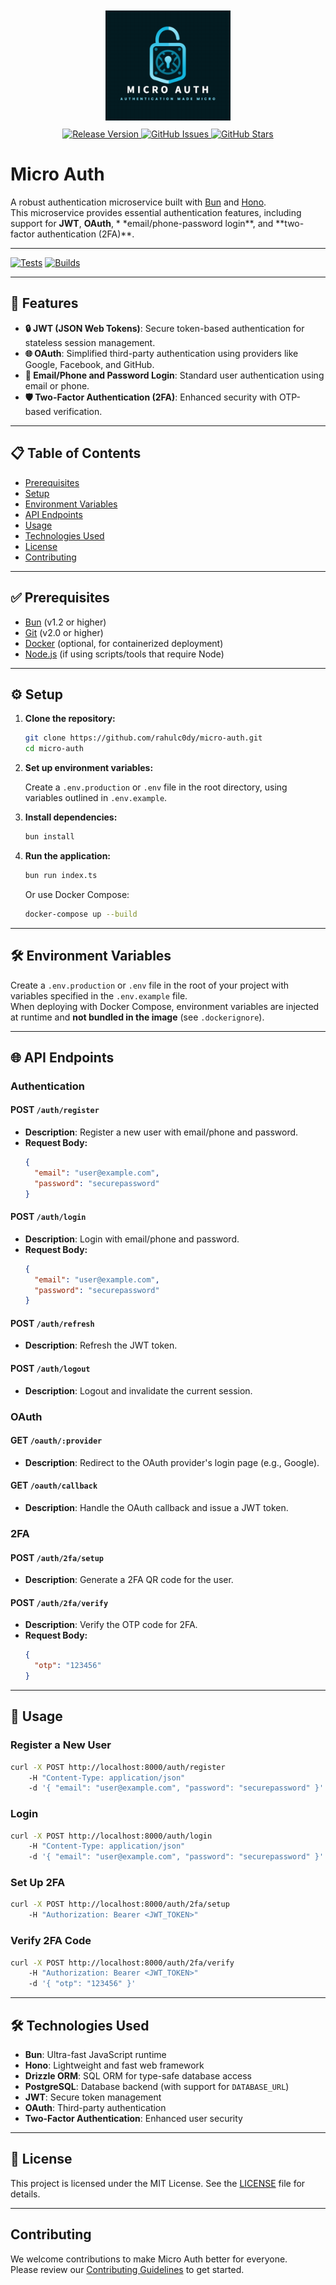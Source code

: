 <div align="center">
  <img src="media/logo.png" alt="Authentication Microservice Logo" style="padding:10px" width="200">
  <br>
  <a href="https://github.com/rahulc0dy/micro-auth/releases">
    <img src="https://img.shields.io/badge/1.0.0-teal?label=version" alt="Release Version">
  </a>
  <a href="https://github.com/rahulc0dy/micro-auth/issues">
    <img src="https://img.shields.io/github/issues/rahulc0dy/micro-auth" alt="GitHub Issues">
  </a>
  <a href="https://github.com/rahulc0dy/micro-auth">
    <img src="https://img.shields.io/github/stars/rahulc0dy/micro-auth" alt="GitHub Stars">
  </a>
</div>

# Micro Auth

A robust authentication microservice built with [Bun](https://bun.sh/) and [Hono](https://hono.dev/).  
This microservice provides essential authentication features, including support for **JWT**, **OAuth**, \*
\*email/phone-password login**, and **two-factor authentication (2FA)\*\*.

---

[![Tests](https://github.com/rahulc0dy/micro-auth/actions/workflows/run-tests.yml/badge.svg)](https://github.com/rahulc0dy/micro-auth/actions/workflows/run-tests.yml)
[![Builds](https://github.com/rahulc0dy/micro-auth/actions/workflows/builds.yml/badge.svg)](https://github.com/rahulc0dy/micro-auth/actions/workflows/builds.yml)

---

## 🚀 Features

- **🔒 JWT (JSON Web Tokens)**: Secure token-based authentication for stateless session management.
- **🌐 OAuth**: Simplified third-party authentication using providers like Google, Facebook, and GitHub.
- **📧 Email/Phone and Password Login**: Standard user authentication using email or phone.
- **🛡️ Two-Factor Authentication (2FA)**: Enhanced security with OTP-based verification.

---

## 📋 Table of Contents

- [Prerequisites](#-prerequisites)
- [Setup](#-setup)
- [Environment Variables](#-environment-variables)
- [API Endpoints](#-api-endpoints)
- [Usage](#-usage)
- [Technologies Used](#-technologies-used)
- [License](#-license)
- [Contributing](#contributing)

---

## ✅ Prerequisites

- [Bun](https://bun.sh/) (v1.2 or higher)
- [Git](https://git-scm.com/) (v2.0 or higher)
- [Docker](https://www.docker.com/) (optional, for containerized deployment)
- [Node.js](https://nodejs.org/) (if using scripts/tools that require Node)

---

## ⚙️ Setup

1. **Clone the repository:**

   ```bash
   git clone https://github.com/rahulc0dy/micro-auth.git
   cd micro-auth
   ```

2. **Set up environment variables:**

   Create a `.env.production` or `.env` file in the root directory, using variables outlined in `.env.example`.

3. **Install dependencies:**

   ```bash
   bun install
   ```

4. **Run the application:**
   ```bash
   bun run index.ts
   ```
   Or use Docker Compose:
   ```bash
   docker-compose up --build
   ```

---

## 🛠️ Environment Variables

Create a `.env.production` or `.env` file in the root of your project with variables specified in the `.env.example`
file.  
When deploying with Docker Compose, environment variables are injected at runtime and **not bundled in the image** (see
`.dockerignore`).

---

## 🌐 API Endpoints

### Authentication

#### **POST** `/auth/register`

- **Description**: Register a new user with email/phone and password.
- **Request Body:**
  ```json
  {
    "email": "user@example.com",
    "password": "securepassword"
  }
  ```

#### **POST** `/auth/login`

- **Description**: Login with email/phone and password.
- **Request Body:**
  ```json
  {
    "email": "user@example.com",
    "password": "securepassword"
  }
  ```

#### **POST** `/auth/refresh`

- **Description**: Refresh the JWT token.

#### **POST** `/auth/logout`

- **Description**: Logout and invalidate the current session.

### OAuth

#### **GET** `/oauth/:provider`

- **Description**: Redirect to the OAuth provider's login page (e.g., Google).

#### **GET** `/oauth/callback`

- **Description**: Handle the OAuth callback and issue a JWT token.

### 2FA

#### **POST** `/auth/2fa/setup`

- **Description**: Generate a 2FA QR code for the user.

#### **POST** `/auth/2fa/verify`

- **Description**: Verify the OTP code for 2FA.
- **Request Body:**
  ```json
  {
    "otp": "123456"
  }
  ```

---

## 📌 Usage

### Register a New User

```bash
curl -X POST http://localhost:8000/auth/register
    -H "Content-Type: application/json"
    -d '{ "email": "user@example.com", "password": "securepassword" }'
```

### Login

```bash
curl -X POST http://localhost:8000/auth/login
    -H "Content-Type: application/json"
    -d '{ "email": "user@example.com", "password": "securepassword" }'
```

### Set Up 2FA

```bash
curl -X POST http://localhost:8000/auth/2fa/setup
    -H "Authorization: Bearer <JWT_TOKEN>"
```

### Verify 2FA Code

```bash
curl -X POST http://localhost:8000/auth/2fa/verify
    -H "Authorization: Bearer <JWT_TOKEN>"
    -d '{ "otp": "123456" }'
```

---

## 🛠️ Technologies Used

- **Bun**: Ultra-fast JavaScript runtime
- **Hono**: Lightweight and fast web framework
- **Drizzle ORM**: SQL ORM for type-safe database access
- **PostgreSQL**: Database backend (with support for `DATABASE_URL`)
- **JWT**: Secure token management
- **OAuth**: Third-party authentication
- **Two-Factor Authentication**: Enhanced user security

---

## 📜 License

This project is licensed under the MIT License. See the [LICENSE](LICENSE) file for details.

---

## Contributing

We welcome contributions to make Micro Auth better for everyone.  
Please review our [Contributing Guidelines](https://github.com/rahulc0dy/micro-auth/blob/master/docs/CONTRIBUTING.md) to
get started.
